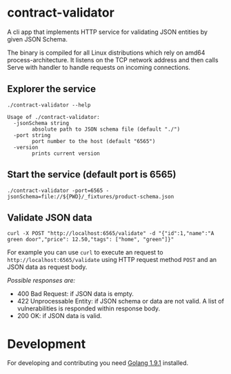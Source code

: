 # contract-validator
A cli app that implements HTTP service for validating JSON entities by given JSON Schema.

The binary is compiled for all Linux distributions which rely on amd64 process-architecture. 
It listens on the TCP network address and then calls Serve with handler to handle requests 
on incoming connections.

## Explorer the service

```
./contract-validator --help

Usage of ./contract-validator:
  -jsonSchema string
        absolute path to JSON schema file (default "./")
  -port string
        port number to the host (default "6565")
  -version
        prints current version

```

## Start the service (default port is 6565)

```
./contract-validator -port=6565 -jsonSchema=file://${PWD}/_fixtures/product-schema.json
```

## Validate JSON data
```
curl -X POST "http://localhost:6565/validate" -d "{"id":1,"name":"A green door","price": 12.50,"tags": ["home", "green"]}"
```
For example you can use `curl` to execute an request to `http://localhost:6565/validate` using HTTP request method `POST` 
and an JSON data as request body.

*Possible responses are:*
- 400 Bad Request: if JSON data is empty.
- 422 Unprocessable Entity: if JSON schema or data are not valid. A list of vulnerabilities is responded within response body.
- 200 OK: if JSON data is valid.

# Development
For developing and contributing you need [Golang 1.9.1](https://golang.org/) installed.
